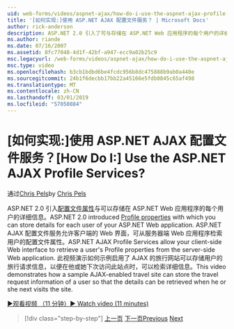```yaml
---
uid: web-forms/videos/aspnet-ajax/how-do-i-use-the-aspnet-ajax-profile-services
title: '[如何实现:]使用 ASP.NET AJAX 配置文件服务？ | Microsoft Docs'
author: rick-anderson
description: ASP.NET 2.0 引入了可与存储在 ASP.NET Web 应用程序的每个用户的详细信息的配置文件属性。 ASP.NET AJAX 配置文件服务允许...
ms.author: riande
ms.date: 07/16/2007
ms.assetid: 8fc77048-4d1f-42bf-a947-ecc9a02b25c9
msc.legacyurl: /web-forms/videos/aspnet-ajax/how-do-i-use-the-aspnet-ajax-profile-services
msc.type: video
ms.openlocfilehash: b3cb1bdbd6be4fcdc956b8dc475888b9ab0a440e
ms.sourcegitcommit: 24b1f6decbb17bb22a45166e5fdb0845c65af498
ms.translationtype: MT
ms.contentlocale: zh-CN
ms.lasthandoff: 03/01/2019
ms.locfileid: "57050884"
---
```

<a name="how-do-i-use-the-aspnet-ajax-profile-services"></a><span data-ttu-id="d2c66-105">[如何实现:]使用 ASP.NET AJAX 配置文件服务？</span><span class="sxs-lookup"><span data-stu-id="d2c66-105">[How Do I:] Use the ASP.NET AJAX Profile Services?</span></span>
====================
<span data-ttu-id="d2c66-106">通过[Chris Pels](https://twitter.com/chrispels)</span><span class="sxs-lookup"><span data-stu-id="d2c66-106">by [Chris Pels](https://twitter.com/chrispels)</span></span>

<span data-ttu-id="d2c66-107">ASP.NET 2.0 引入[配置文件属性](https://msdn.microsoft.com/library/at64shx3.aspx)与可以存储在 ASP.NET Web 应用程序的每个用户的详细信息。</span><span class="sxs-lookup"><span data-stu-id="d2c66-107">ASP.NET 2.0 introduced [Profile properties](https://msdn.microsoft.com/library/at64shx3.aspx) with which you can store details for each user of your ASP.NET Web application.</span></span> <span data-ttu-id="d2c66-108">ASP.NET AJAX 配置文件服务允许客户端的 Web 界面，可从服务器端 Web 应用程序检索用户的配置文件属性。</span><span class="sxs-lookup"><span data-stu-id="d2c66-108">ASP.NET AJAX Profile Services allow your client-side Web interface to retrieve a user's Profile properties from the server-side Web application.</span></span> <span data-ttu-id="d2c66-109">此视频演示如何示例启用了 AJAX 的旅行网站可以存储用户的旅行请求信息，以便在他或她下次访问此站点时，可以检索详细信息。</span><span class="sxs-lookup"><span data-stu-id="d2c66-109">This video demonstrates how a sample AJAX-enabled travel site can store the travel request information of a user so that the details can be retrieved when he or she next visits the site.</span></span>

[<span data-ttu-id="d2c66-110">&#9654;观看视频 （11 分钟）</span><span class="sxs-lookup"><span data-stu-id="d2c66-110">&#9654; Watch video (11 minutes)</span></span>](https://channel9.msdn.com/Blogs/ASP-NET-Site-Videos/how-do-i-use-the-aspnet-ajax-profile-services)

> [!div class="step-by-step"]
> <span data-ttu-id="d2c66-111">[上一页](how-do-i-use-other-javascript-user-interface-libraries-with-aspnet-ajax.md)
> [下一页](how-do-i-debug-aspnet-ajax-applications-using-visual-studio-2005.md)</span><span class="sxs-lookup"><span data-stu-id="d2c66-111">[Previous](how-do-i-use-other-javascript-user-interface-libraries-with-aspnet-ajax.md)
[Next](how-do-i-debug-aspnet-ajax-applications-using-visual-studio-2005.md)</span></span>
